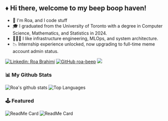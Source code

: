 
## ♦️ Hi there, welcome to my beep boop haven! 

- 👾 I'm Roa, and I code stuff
- 🎓 I graduated from the University of Toronto with a degree in Computer Science, Mathematics, and Statistics in 2024.
- 👩🏻‍💻️ I like infrastructure engineering, MLOps, and system architecture.
- 📉 Internship experience unlocked, now upgrading to full-time meme account admin status.

[![Linkedin: Roa Brahimi](https://img.shields.io/badge/-Roa-blue?style=flat-square&logo=Linkedin&logoColor=white&link=https://www.linkedin.com/in/r0a/)](https://www.linkedin.com/in/r0a/)
[![GitHub roa-beep](https://img.shields.io/github/followers/roa-beep?label=follow&style=social)](https://github.com/roa-beep)
![](https://komarev.com/ghpvc/?username=roa-beep&color=ff69b4)

### 📊 My Github Stats
![Roa's github stats](https://github-readme-stats.vercel.app/api?username=roa-beep&show_icons=true&show=prs_merged,prs_merged_percentage&theme=dark&hide=contribs&include_all_commits=true)
![Top Languages](https://github-readme-stats.vercel.app/api/top-langs/?username=roa-beep&hide=html&layout=compact&theme=dark)


### 🕹️ Featured
![ReadMe Card](https://github-readme-stats.vercel.app/api/pin/?username=roa-beep&repo=hospital-command-line-app&theme=dark)
![ReadMe Card](https://github-readme-stats.vercel.app/api/pin/?username=roa-beep&repo=CSCB20-Course-Website-Redesign&theme=dark)


<!--END_SECTION:waka-->


